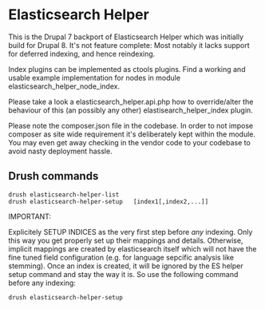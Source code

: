 # Elasticsearch Helper

This is the Drupal 7 backport of Elasticsearch Helper which was initially build
for Drupal 8.
It's not feature complete: Most notably it lacks support for deferred indexing,
and hence reindexing.

Index plugins can be implemented as ctools plugins. Find a working and usable
example implementation for nodes in module elasticsearch_helper_node_index.

Please take a look a elasticsearch_helper.api.php how to override/alter the
behaviour of this (an possibly any other) elastisearch_helper_index plugin.

Please note the composer.json file in the codebase. In order to not impose
composer as site wide requirement it's deliberately kept within the module. You
may even get away checking in the vendor code to your codebase to avoid nasty
deployment hassle.

## Drush commands

```
drush elasticsearch-helper-list
drush elasticsearch-helper-setup   [index1[,index2,...]]
```

IMPORTANT:

Explicitely SETUP INDICES as the very first step before _any_ indexing. Only this way you get properly set up their mappings and details. Otherwise, implicit mappings are created by elasticsearch itself which will not have the fine tuned field configuration (e.g. for language sepcific analysis like stemming). Once an index is created, it will be ignored by the ES helper setup command and stay the way it is.
So use the following command before any indexing:

```
drush elasticsearch-helper-setup
```
